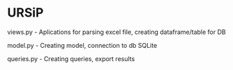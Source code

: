 # URSiP

views.py - Aplications for parsing excel file, creating dataframe/table for DB

model.py - Creating model, connection to db SQLite

queries.py - Creating queries, export results
